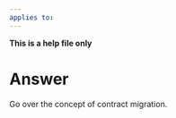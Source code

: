 ```yaml
---
applies to: 
---
```


**This is a help file only**

# Answer
Go over the concept of contract migration. 